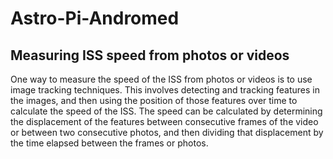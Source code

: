 # Astro-Pi-Andromed
## Measuring ISS speed from photos or videos
One way to measure the speed of the ISS from photos or videos is to use image tracking techniques. 
This involves detecting and tracking features in the images, and then using the position of those features over time to calculate the speed of the ISS. 
The speed can be calculated by determining the displacement of the features between consecutive frames of the video or between two consecutive photos, and then dividing that displacement by the time elapsed between the frames or photos. 
